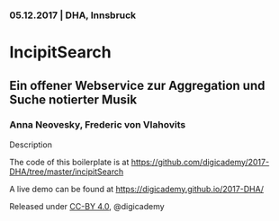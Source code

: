 ### 05.12.2017 | DHA, Innsbruck

# IncipitSearch

## Ein offener Webservice zur Aggregation und Suche notierter Musik

### Anna Neovesky, Frederic von Vlahovits

Description

The code of this boilerplate is at https://github.com/digicademy/2017-DHA/tree/master/incipitSearch

A live demo can be found at https://digicademy.github.io/2017-DHA/

Released under [CC-BY 4.0](https://creativecommons.org/licenses/by/4.0/), @digicademy

